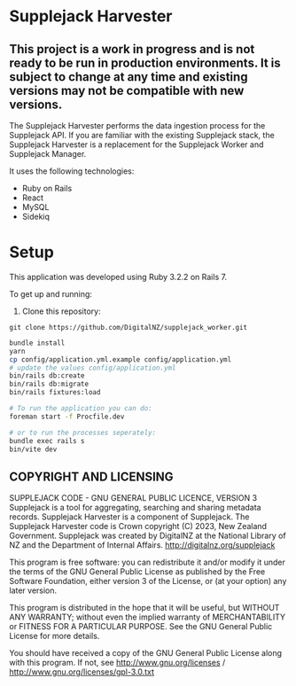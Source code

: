 # Supplejack Harvester

## This project is a work in progress and is not ready to be run in production environments. It is subject to change at any time and existing versions may not be compatible with new versions. 

The Supplejack Harvester performs the data ingestion process for the Supplejack API. If you are familiar with the existing Supplejack stack, the Supplejack Harvester is a replacement for the Supplejack Worker and Supplejack Manager. 

It uses the following technologies:

- Ruby on Rails
- React
- MySQL
- Sidekiq


# Setup

This application was developed using Ruby 3.2.2 on Rails 7.

To get up and running:

1. Clone this repository:

`git clone https://github.com/DigitalNZ/supplejack_worker.git`


```bash
bundle install
yarn
cp config/application.yml.example config/application.yml
# update the values config/application.yml
bin/rails db:create
bin/rails db:migrate
bin/rails fixtures:load

# To run the application you can do:
foreman start -f Procfile.dev

# or to run the processes seperately:
bundle exec rails s
bin/vite dev
```

## COPYRIGHT AND LICENSING

SUPPLEJACK CODE - GNU GENERAL PUBLIC LICENCE, VERSION 3
Supplejack is a tool for aggregating, searching and sharing metadata records. Supplejack Harvester is a component of Supplejack. The Supplejack Harvester code is Crown copyright (C) 2023, New Zealand Government. Supplejack was created by DigitalNZ at the National Library of NZ and the Department of Internal Affairs. http://digitalnz.org/supplejack

This program is free software: you can redistribute it and/or modify it under the terms of the GNU General Public License as published by the Free Software Foundation, either version 3 of the License, or (at your option) any later version.

This program is distributed in the hope that it will be useful, but WITHOUT ANY WARRANTY; without even the implied warranty of MERCHANTABILITY or FITNESS FOR A PARTICULAR PURPOSE. See the GNU General Public License for more details.

You should have received a copy of the GNU General Public License along with this program. If not, see http://www.gnu.org/licenses / http://www.gnu.org/licenses/gpl-3.0.txt

